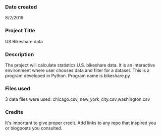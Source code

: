 ### Date created
8/2/2019

### Project Title
US Bikeshare data

### Description
The project will calculate statistics U.S. bikeshare data. It is an interactive environment where user chooses data 
and filter for a dataset. This is a program developed in Python. Program name is bikeshare.py


### Files used
3 data files were used: chicago.csv, new_york_city.csv,washington.csv

### Credits
It's important to give proper credit. Add links to any repo that inspired you or blogposts you consulted.

